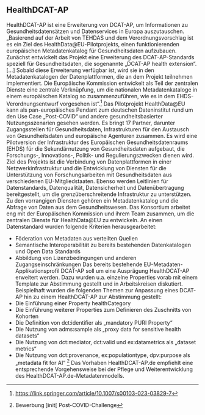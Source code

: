 ## HealthDCAT-AP
HealthDCAT-AP ist eine Erweiterung von DCAT-AP, um Informationen zu Gesundheitsdatensätzen und Datenservices in Europa auszutauschen.
„Basierend auf der Arbeit von TEHDAS und dem Verordnungsvorschlag ist es ein Ziel des HealthData@EU-Pilotprojekts, einen funktionierenden europäischen Metadatenkatalog für Gesundheitsdaten aufzubauen. Zunächst entwickelt das Projekt eine Erweiterung des DCAT-AP-Standards speziell für Gesundheitsdaten, die sogenannte „DCAT-AP health extension“. […] Sobald diese Erweiterung verfügbar ist, wird sie in den Metadatenkatalogen der Datenplattformen, die an dem Projekt teilnehmen implementiert. Die Europäische Kommission entwickelt als Teil der zentralen Dienste eine zentrale Verknüpfung, um die nationalen Metadatenkataloge in einem europäischen Katalog so zusammenzuführen, wie es in dem EHDS-Verordnungsentwurf vorgesehen ist“.[^41]
Das Pilotprojekt HealthData@EU kann als pan-europäisches Pendant zum deutschen Dateninstitut rund um den Use Case „Post-COVID“ und andere gesundheitsbasierter Nutzungsszenarien gesehen werden. Es bringt 17 Partner, darunter Zugangsstellen für Gesundheitsdaten, Infrastrukturen für den Austausch von Gesundheitsdaten und europäische Agenturen zusammen. Es wird eine Pilotversion der Infrastruktur des Europäischen Gesundheitsdatenraums (EHDS) für die Sekundärnutzung von Gesundheitsdaten aufgebaut, die Forschungs-, Innovations-, Politik- und Regulierungszwecken dienen wird. Ziel des Projekts ist die Verbindung von Datenplattformen in einer Netzwerkinfrastruktur und die Entwicklung von Diensten für die Unterstützung von Forschungsarbeiten mit Gesundheitsdaten aus verschiedenen EU-Mitgliedstaaten. Ebenso werden Leitlinien für Datenstandards, Datenqualität, Datensicherheit und Datenübertragung bereitgestellt, um die grenzüberschreitende Infrastruktur zu unterstützen. Zu den vorrangigen Diensten gehören ein Metadatenkatalog und die Abfrage von Daten aus dem Gesundheitswesen. Das Konsortium arbeitet eng mit der Europäischen Kommission und ihrem Team zusammen, um die zentralen Dienste für HealthData@EU zu entwickeln.
An einen Datenstandard wurden folgende Kriterien herausgearbeitet:
* Föderation von Metadaten aus verteilten Quellen
* Semantische Interoperabilität zu bereits bestehenden Datenkatalogen und Open Data Standards
* Abbildung von Lizenzbedingungen und anderen Zugangseinschränkungen
Das bereits bestehende EU-Metadaten-Applikationsprofil DCAT-AP soll um eine Ausprägung HealthDCAT-AP erweitert werden. Dazu wurden u.a. einzelne Properties vorab mit einem Template zur Abstimmung gestellt und in Arbeitskreisen diskutiert.
Beispielhaft wurden die folgenden Themen zur Anpassung eines DCAT-AP hin zu einem HealthDCAT-AP zur Abstimmung gestellt:
* Die Einführung einer Property healthCategory
* Die Einführung weiterer Properties zum Definieren des Zuschnitts von Kohorten
* Die Definition von dct:identifier als „mandatory PURI Property“
* Die Nutzung von adms:sample als „proxy data for sensitive health datasets“
* Die Nutzung von dct:mediator, dct:valid und ex:datametrics als „dataset metrics“
* Die Nutzung von dct:provenance, ex:populationtype, dpv:purpose als „metadata fit for AI“ [^42]
Das Vorhaben HealthDCAT-AP.de empfiehlt eine entsprechende Vorgehensweise bei der Pflege und Weiterentwicklung des HealthDCAT-AP.de-Metadatenmodells.

[^41]:https://link.springer.com/article/10.1007/s00103-023-03829-7
[^42]:Bewerbung ]init[ Post-COVID-Challenge
